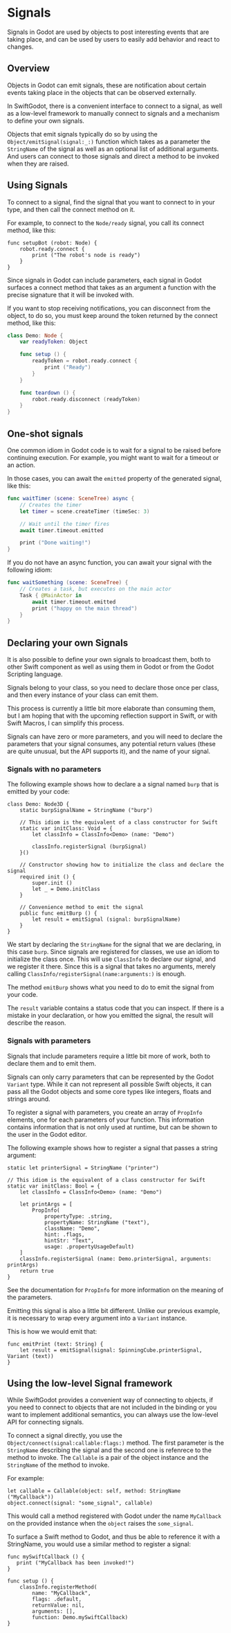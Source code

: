 # Signals

Signals in Godot are used by objects to post interesting events that are
taking place, and can be used by users to easily add behavior and react
to changes.

## Overview

Objects in Godot can emit signals, these are notification about certain
events taking place in the objects that can be observed externally.  

In SwiftGodot, there is a convenient interface to connect to a signal, as well
as a low-level framework to manually connect to signals and a mechanism to 
define your own signals.

Objects that emit signals typically do so by using the ``Object/emitSignal(signal:_:)``
function which takes as a parameter the ``StringName`` of the signal as well
as an optional list of additional arguments.   And users can connect to those
signals and direct a method to be invoked when they are raised.

## Using Signals

To connect to a signal, find the signal that you want to connect to in your
type, and then call the connect method on it.

For example, to connect to the ``Node/ready`` signal, you call its connect
method, like this:

```
func setupBot (robot: Node) {
    robot.ready.connect {
        print ("The robot's node is ready")
    }
}
```

Since signals in Godot can include parameters, each signal in Godot 
surfaces a connect method that takes as an argument a function with the
precise signature that it will be invoked with.


If you want to stop receiving notifications, you can disconnect from the
object, to do so, you must keep around the token returned by the connect
method, like this:

```swift
class Demo: Node {
    var readyToken: Object

    func setup () {
        readyToken = robot.ready.connect {
            print ("Ready")
        }
    }

    func teardown () {
        robot.ready.disconnect (readyToken)
    }
}
```

## One-shot signals

One common idiom in Godot code is to wait for a signal to be raised before 
continuing execution.   For example, you might want to wait for a timeout
or an action.

In those cases, you can await the `emitted` property of the generated
signal, like this:

```swift
func waitTimer (scene: SceneTree) async {
    // Creates the timer
    let timer = scene.createTimer (timeSec: 3)

    // Wait until the timer fires
    await timer.timeout.emitted

    print ("Done waiting!")
}
```

If you do not have an async function, you can await your signal with
the following idiom:

```swift
func waitSomething (scene: SceneTree) {
    // Creates a task, but executes on the main actor
    Task { @MainActor in
        await timer.timeout.emitted
        print ("happy on the main thread")
    }    
}
```

## Declaring your own Signals

It is also possible to define your own signals to broadcast them, both
to other Swift component as well as using them in Godot or from the 
Godot Scripting language.

Signals belong to your class, so you need to declare those once per class,
and then every instance of your class can emit them.

This process is currently a little bit more elaborate than consuming them,
but I am hoping that with the upcoming reflection support in Swift, or
with Swift Macros, I can simplify this process.

Signals can have zero or more parameters, and you will need to declare
the parameters that your signal consumes, any potential return values (these
are quite unusual, but the API supports it), and the name of your signal.

### Signals with no parameters

The following example shows how to declare a a signal named `burp` that
is emitted by your code:

```
class Demo: Node3D {
    static burpSignalName = StringName ("burp")

    // This idiom is the equivalent of a class constructor for Swift
    static var initClass: Void = {
        let classInfo = ClassInfo<Demo> (name: "Demo")

        classInfo.registerSignal (burpSignal)
    }()

    // Constructor showing how to initialize the class and declare the signal
    required init () {
        super.init ()
        let _ = Demo.initClass
    }

    // Convenience method to emit the signal
    public func emitBurp () {
        let result = emitSignal (signal: burpSignalName)
    }
}
```

We start by declaring the ``StringName`` for the signal that we are
declaring, in this case `burp`.  Since signals are registered for classes,
we use an idiom to initialize the class once.   This will use ``ClassInfo`` 
to declare our signal, and we register it there.   Since this is a signal
that takes no arguments, merely calling ``ClassInfo/registerSignal(name:arguments:)`` is enough.

The method `emitBurp` shows what you need to do to emit the signal from
your code.

The `result` variable contains a status code that you can inspect.  If there
is a mistake in your declaration, or how you emitted the signal, the
result will describe the reason.

### Signals with parameters

Signals that include parameters require a little bit more of work, both
to declare them and to emit them.

Signals can only carry parameters that can be represented by the Godot
``Variant`` type.   While it can not represent all possible Swift objects,
it can pass all the Godot objects and some core types like integers, floats
and strings around.

To register a signal with parameters, you create an array of ``PropInfo``
elements, one for each parameters of your function.   This information
contains information that is not only used at runtime, but can be shown
to the user in the Godot editor.

The following example shows how to register a signal that passes a 
string argument:

```
static let printerSignal = StringName ("printer")

// This idiom is the equivalent of a class constructor for Swift
static var initClass: Bool = {
    let classInfo = ClassInfo<Demo> (name: "Demo")

    let printArgs = [
        PropInfo(
            propertyType: .string,
            propertyName: StringName ("text"),
            className: "Demo",
            hint: .flags,
            hintStr: "Text",
            usage: .propertyUsageDefault)
    ]
    classInfo.registerSignal (name: Demo.printerSignal, arguments: printArgs)
    return true
}
```

See the documentation for ``PropInfo`` for more information on the
meaning of the parameters.

Emitting this signal is also a little bit different.   Unlike our previous
example, it is necessary to wrap every argument into a ``Variant`` instance.

This is how we would emit that:

```
func emitPrint (text: String) {
    let result = emitSignal(signal: SpinningCube.printerSignal, Variant (text))
}
```

## Using the low-level Signal framework

While SwiftGodot provides a convenient way of connecting to objects,
if you need to connect to objects that are not included in the binding
or you want to implement additional semantics, you can always use the
low-level API for connecting signals.

To connect a signal directly, you use the ``Object/connect(signal:callable:flags:)``
method.   The first parameter is the ``StringName`` describing the signal
and the second one is refenrece to the method to invoke.  The ``Callable``
is a pair of the object instance and the ``StringName`` of the method to invoke.

For example:

```
let callable = Callable(object: self, method: StringName ("MyCallback"))
object.connect(signal: "some_signal", callable)
```

This would call a method registered with Godot under the name `MyCallback`
on the provided instance when the `object` raises the `some_signal`.

To surface a Swift method to Godot, and thus be able to reference it with 
a StringName, you would use a similar method to register a signal:

```
func mySwiftCallback () {
   print ("MyCallback has been invoked!")
}

func setup () {
    classInfo.registerMethod(
        name: "MyCallback", 
        flags: .default, 
        returnValue: nil, 
        arguments: [], 
        function: Demo.mySwiftCallback)
}
```

